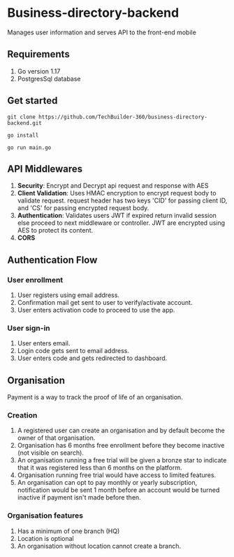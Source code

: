 # Business-directory-backend
Manages user information and serves API to the front-end mobile

## Requirements
1. Go version 1.17
2. PostgresSql database

## Get started
`git clone https://github.com/TechBuilder-360/business-directory-backend.git`

`go install`

`go run main.go`

## API Middlewares
1. **Security**: Encrypt and Decrypt api request and response with AES
2. **Client Validation**: Uses HMAC encryption to encrypt request body to validate request. request header has two keys 'CID' for passing client ID, and 'CS' for passing encrypted request body.
3. **Authentication**: Validates users JWT if expired return invalid session else proceed to next middleware or controller. JWT are encrypted using AES to protect its content. 
4. **CORS**

## Authentication Flow

### User enrollment
1. User registers using email address.
2. Confirmation mail get sent to user to verify/activate account.
3. User enters activation code to proceed to use the app.

### User sign-in
1. User enters email.
2. Login code gets sent to email address.
3. User enters code and gets redirected to dashboard.

## Organisation 
Payment is a way to track the proof of life of an organisation. 
### Creation 
1. A registered user can create an organisation and by default become the owner of that organisation.
2. Organisation has 6 months free enrollment before they become inactive (not visible on search).
3. An organisation running a free trial will be given a bronze star to indicate that it was registered less than 6 months on the platform.
4. Organisation running free trial would have access to limited features.
5. An organisation can opt to pay monthly or yearly subscription, notification would be sent 1 month before an account would be turned inactive if payment isn't made before then.

### Organisation features
1. Has a minimum of one branch (HQ)
2. Location is optional
3. An organisation without location cannot create a branch.